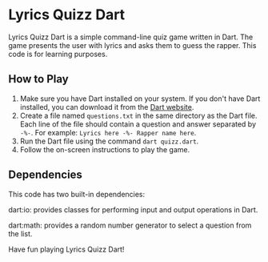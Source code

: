 # Lyrics Quizz Dart

Lyrics Quizz Dart is a simple command-line quiz game written in Dart. The game presents the user with lyrics and asks them to guess the rapper. This code is for learning purposes.

## How to Play

1. Make sure you have Dart installed on your system. If you don't have Dart installed, you can download it from the [Dart website](https://dart.dev/get-dart).
2. Create a file named `questions.txt` in the same directory as the Dart file. Each line of the file should contain a question and answer separated by `-%-`. For example: `Lyrics here -%- Rapper name here`.
3. Run the Dart file using the command `dart quizz.dart`.
4. Follow the on-screen instructions to play the game.

## Dependencies
This code has two built-in dependencies:

dart:io: provides classes for performing input and output operations in Dart.

dart:math: provides a random number generator to select a question from the list.

Have fun playing Lyrics Quizz Dart!
